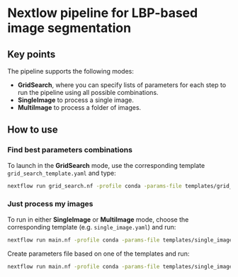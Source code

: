 # Nextlow pipeline for LBP-based image segmentation

## Key points
The pipeline supports the following modes:
- **GridSearch**, where you can specify lists of parameters for each step to run the pipeline using all possible combinations.
- **SingleImage** to process a single image.
- **MultiImage** to process a folder of images.

## How to use

### Find best parameters combinations
To launch in the **GridSearch** mode, use the corresponding template `grid_search_template.yaml` and type:
```bash
nextflow run grid_search.nf -profile conda -params-file templates/grid_search_template.yaml -entry Pipeline
```

### Just process my images

To run in either **SingleImage** or **MultiImage** mode, choose the corresponding template (e.g. `single_image.yaml`) and run:
```bash
nextflow run main.nf -profile conda -params-file templates/single_image.yaml -entry Pipeline
```


Create parameters file based on one of the templates and run: 
```bash
nextflow run main.nf -profile conda -params-file templates/single_image.yaml -entry Pipeline
```
